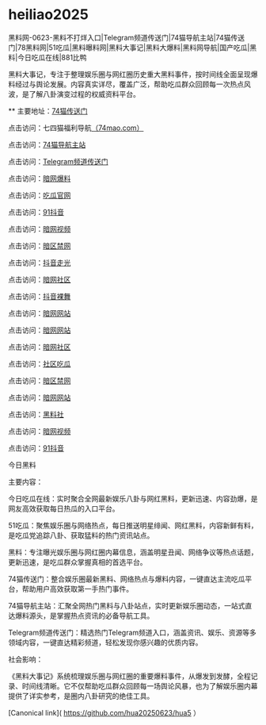 # heiliao2025
黑料网-0623-黑料不打烊入口|Telegram频道传送门|74猫导航主站|74猫传送门|78黑料网|51吃瓜|黑料曝料网|黑料大事记|黑料大爆料|黑料网导航|国产吃瓜|黑料|今日吃瓜在线|881比鸭

黑料大事记，专注于整理娱乐圈与网红圈历史重大黑料事件，按时间线全面呈现爆料经过与舆论发展。内容真实详尽，覆盖广泛，帮助吃瓜群众回顾每一次热点风波，是了解八卦演变过程的权威资料平台。

** 主要地址：<a href="https://74mao.com/">74猫传送门</a>

点击访问：七四猫福利导航<a href="https://74mao.com/">（74mao.com）</a>

点击访问：<a href="https://74mao.com/">74猫导航主站</a>

点击访问：<a href="https://74mao.com/">Telegram频道传送门</a>

点击访问：<a href="https://aw6-21.pages.dev/">暗网爆料</a>

点击访问：<a href="https://cg2-50.pages.dev/">吃瓜官网</a>

点击访问：<a href="https://dy7-01.pages.dev/">91抖音</a>

点击访问：<a href="https://aw8-18.pages.dev/">暗网视频</a>

点击访问：<a href="https://aw5-15.pages.dev/">暗区禁网</a>

点击访问：<a href="https://dy10-23.pages.dev/">抖音走光</a>

点击访问：<a href="https://aw2-20.pages.dev/">暗网社区</a>

点击访问：<a href="https://dy9-08.pages.dev/">抖音裸舞</a>

点击访问：<a href="https://aw10-20.pages.dev/">暗网网站</a>

点击访问：<a href="https://aw10-03.pages.dev/">暗网网站</a>

点击访问：<a href="https://aw1-12.pages.dev/">暗网社区</a>

点击访问：<a href="https://cg8-47.pages.dev/">社区吃瓜</a>

点击访问：<a href="https://aw5-08.pages.dev/">暗区禁网</a>

点击访问：<a href="https://aw10-23.pages.dev/">暗网网站</a>

点击访问：<a href="https://hls-15.pages.dev/">黑料社</a>

点击访问：<a href="https://aw8-23.pages.dev/">暗网视频</a>

点击访问：<a href="https://dy7-20.pages.dev/">91抖音</a>

今日黑料

主要内容：

今日吃瓜在线：实时聚合全网最新娱乐八卦与网红黑料，更新迅速、内容劲爆，是网友高效获取每日热瓜的入口平台。

51吃瓜：聚焦娱乐圈与网络热点，每日推送明星绯闻、网红黑料，内容新鲜有料，是吃瓜党追踪八卦、获取猛料的热门资讯站点。

黑料：专注曝光娱乐圈与网红圈内幕信息，涵盖明星丑闻、网络争议等热点话题，更新迅速，是吃瓜群众掌握真相的首选平台。

74猫传送门：整合娱乐圈最新黑料、网络热点与爆料内容，一键直达主流吃瓜平台，帮助用户高效获取第一手热门事件。

74猫导航主站：汇聚全网热门黑料与八卦站点，实时更新娱乐圈动态，一站式直达爆料源头，是掌握热点资讯的必备导航工具。

Telegram频道传送门：精选热门Telegram频道入口，涵盖资讯、娱乐、资源等多领域内容，一键直达精彩频道，轻松发现你感兴趣的优质内容。

社会影响：

《黑料大事记》系统梳理娱乐圈与网红圈的重要爆料事件，从爆发到发酵，全程记录、时间线清晰。它不仅帮助吃瓜群众回顾每一场舆论风暴，也为了解娱乐圈内幕提供了详实参考，是圈内八卦研究的绝佳工具。

[Canonical link]( https://github.com/hua20250623/hua5 ）
